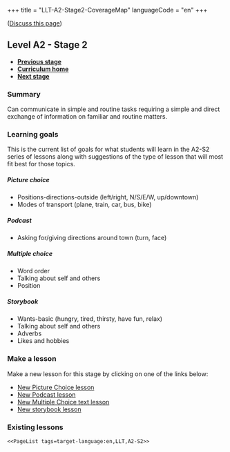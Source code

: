 +++
title = "LLT-A2-Stage2-CoverageMap"
languageCode = "en"
+++

([Discuss this page](/en/LLT-A2-Stage2-Talk))

## Level A2 - Stage 2

  - **[Previous stage](/en/LLT-A2-Stage1-CoverageMap)**
  - **[Curriculum home](/group/thelastlanguagetextbook/curriculum)**
  - **[Next stage](/en/LLT-A2-Stage3-CoverageMap)**

### Summary

Can communicate in simple and routine tasks requiring a simple and
direct exchange of information on familiar and routine matters.

### Learning goals

This is the current list of goals for what students will learn in the
A2-S2 series of lessons along with suggestions of the type of lesson
that will most fit best for those topics.

##### Picture choice

  - Positions-directions-outside (left/right, N/S/E/W, up/downtown)
  - Modes of transport (plane, train, car, bus, bike)

##### Podcast

  - Asking for/giving directions around town (turn, face)

##### Multiple choice

  - Word order
  - Talking about self and others
  - Position

##### Storybook

  - Wants-basic (hungry, tired, thirsty, have fun, relax)
  - Talking about self and others
  - Adverbs
  - Likes and hobbies

### Make a lesson

Make a new lesson for this stage by clicking on one of the links below:

  - [New Picture Choice
    lesson](https://wikiotics.org/new/flashcard_deck?template=picture_choice&tag=LLT&tag=A2-S2&tag=target-language:en)
  - [New Podcast
    lesson](https://wikiotics.org/new/flashcard_deck?template=podcast&tag=LLT&tag=A2-S2&tag=target-language:en)
  - [New Multiple Choice text
    lesson](https://wikiotics.org/new/flashcard_deck?template=phrase_choice&tag=LLT&tag=A2-S2&tag=target-language:en)
  - [New storybook
    lesson](https://wikiotics.org/new/flashcard_deck?template=storybook&tag=LLT&tag=A2-S2&tag=target-language:en)

### Existing lessons

`<<PageList tags=target-language:en,LLT,A2-S2>>`
